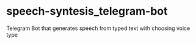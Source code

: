 # speech-syntesis_telegram-bot
Telegram Bot that generates speech from typed text with choosing voice type
